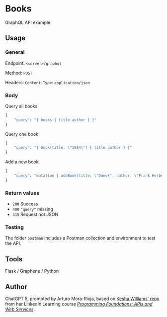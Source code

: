 # Books
GraphQL API example.

## Usage

### General
Endpoint: `<server>/graphql`

Method: `POST`

Headers: `Content-Type`: `application/json`

### Body

Query all books
```graphql
{
    "query": "{ books { title author } }"
}
```

Query one book
```graphql
{
    "query": "{ book(title: \"1984\") { title author } }"
}
```

Add a new book
```graphql
{
    "query": "mutation { addBook(title: \"Dune\", author: \"Frank Herbert\") { success book { title author } } }"
}
```

### Return values
- `200` Success
- `400` `"query"` missing
- `415` Request not JSON

### Testing
The folder `postman` includes a Postman collection and environment to test the API.

## Tools
Flask / Graphene / Python

## Author
ChatGPT 5, prompted by Arturo Mora-Rioja, based on [Kesha Williams' repo](https://github.com/LinkedInLearning/programming-foundations-apis-and-web-services-3811153/tree/main/03_02) from her LinkedIn Learning course [*Programming Foundations: APIs and Web Services*](https://www.linkedin.com/learning/programming-foundations-apis-and-web-services-27993033).